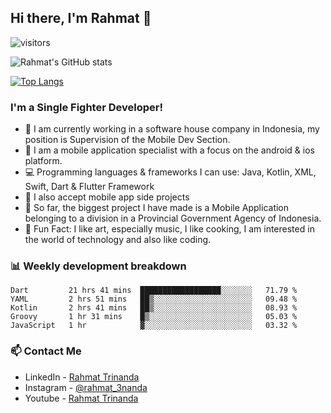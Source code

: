 ## Hi there, I'm Rahmat 👋
![visitors](https://visitor-badge.glitch.me/badge?page_id=https://github.com/rahmat3nanda/)

![Rahmat's GitHub stats](https://github-readme-stats.vercel.app/api?username=rahmat3nanda&count_private=true&show_icons=true&theme=radical)

[![Top Langs](https://github-readme-stats.vercel.app/api/top-langs/?username=rahmat3nanda&show_icons=true&theme=radical&layout=compact)](https://github.com/rahmat3nanda/github-readme-stats)

### I'm a Single Fighter Developer!
- :office: I am currently working in a software house company in Indonesia, my position is Supervision of the Mobile Dev Section.
- :iphone: I am a mobile application specialist with a focus on the android & ios platform.
- :computer: Programming languages & frameworks I can use: Java, Kotlin, XML, Swift, Dart & Flutter Framework
- :handshake: I also accept mobile app side projects
- :police_car: So far, the biggest project I have made is a Mobile Application belonging to a division in a Provincial Government Agency of Indonesia.
- :notebook: Fun Fact: I like art, especially music, I like cooking, I am interested in the world of technology and also like coding.

### 📊 Weekly development breakdown

<!--START_SECTION:waka-->
```text
Dart         21 hrs 41 mins  ██████████████████░░░░░░░   71.79 % 
YAML         2 hrs 51 mins   ██▒░░░░░░░░░░░░░░░░░░░░░░   09.48 % 
Kotlin       2 hrs 41 mins   ██▒░░░░░░░░░░░░░░░░░░░░░░   08.93 % 
Groovy       1 hr 31 mins    █▒░░░░░░░░░░░░░░░░░░░░░░░   05.03 % 
JavaScript   1 hr            ▓░░░░░░░░░░░░░░░░░░░░░░░░   03.32 % 
```
<!--END_SECTION:waka-->

### 📫 Contact Me
- LinkedIn - [Rahmat Trinanda](https://www.linkedin.com/in/rahmat-trinanda/)
- Instagram - [@rahmat_3nanda](https://www.instagram.com/rahmat_3nanda/)
- Youtube - [Rahmat Trinanda](https://www.youtube.com/channel/UCmhq5_o2cDpYsTtBl24XEAw)
